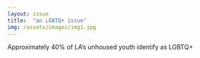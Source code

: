 ```yaml
---
layout: issue
title:  "an LGBTQ+ issue"
img: /assets/images/img1.jpg
---
```

Approximately 40% of LA’s unhoused youth identify as LGBTQ+

